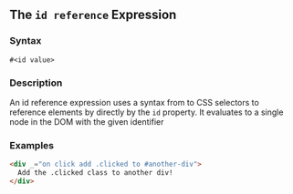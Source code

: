 
## The `id reference` Expression

### Syntax

```ebnf
#<id value>
```

### Description

An id reference expression uses a syntax from to CSS selectors to reference elements by directly by the `id` property.  It evaluates to a single 
node in the DOM with the given identifier

### Examples

```html
<div _="on click add .clicked to #another-div">
  Add the .clicked class to another div!
</div>
```
